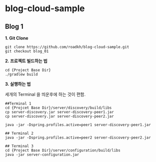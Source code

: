 # blog-cloud-sample

## Blog 1

**1. Git Clone**

```
git clone https://github.com/roadkh/blog-cloud-sample.git
git checkout blog_01
```

**2. 프로젝트 빌드하는 법**

```
cd {Project Base Dir} 
./gradlew build
```

**3. 실행하는 법**

세개의 Terminal 을 띄운후에 하는 것이 편함.

```
##Terminal 1
cd {Projcet Base Dir}/server/discovery/build/libs
cp server-discovery.jar server-discovery-peer1.jar
cp server-discovery.jar server-discovery-peer2.jar

java -jar -Dspring.profiles.active=peer1 server-discovery-peer1.jar

## Terminal 2
java -jar -Dspring.profiles.active=peer2 server-discovery-peer2.jar

## Terminal 3
cd {Project Base Dir}/server/configuration/build/libs
java -jar server-configuration.jar
```


